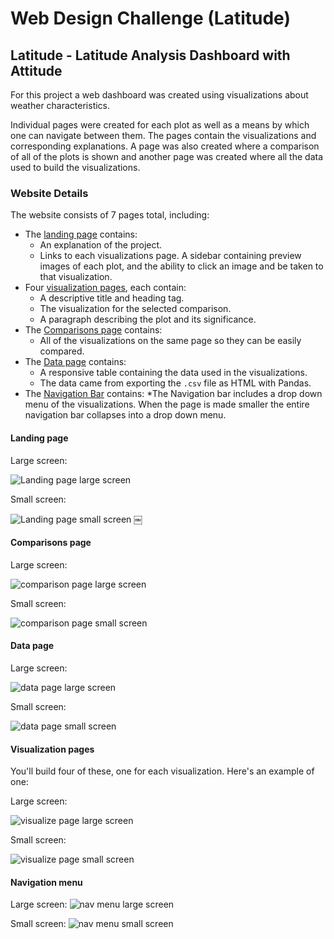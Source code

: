 # Web Design Challenge (Latitude)


## Latitude - Latitude Analysis Dashboard with Attitude

For this project a web dashboard was created using visualizations about weather characteristics. 

Individual pages were created for each plot as well as a means by which one can navigate between them. The pages contain the visualizations and corresponding explanations. A page was also created where a comparison of all of the plots is shown and another page was created where all the data used to build the visualizations.

### Website Details

The website consists of 7 pages total, including:

* The [landing page](#landing-page) contains:
  * An explanation of the project.
  * Links to each visualizations page. A sidebar containing preview images of each plot, and the ability to click an image and be taken to that visualization.
* Four [visualization pages](#visualization-pages), each contain:
  * A descriptive title and heading tag.
  * The visualization for the selected comparison.
  * A paragraph describing the plot and its significance.
* The [Comparisons page](#comparisons-page) contains:
  *  All of the visualizations on the same page so they can be easily compared.
* The [Data page](#data-page) contains:
  * A responsive table containing the data used in the visualizations.
  * The data came from exporting the `.csv` file as HTML with Pandas. 
* The [Navigation Bar](#navigation-menu) contains:
    *The Navigation bar includes a drop down menu of the visualizations. When the page is made smaller the entire navigation bar collapses into a drop down menu.

#### <a id="landing-page"></a>Landing page

Large screen:

![Landing page large screen](https://github.com/kflores56/Web-Design-Challenge/blob/main/ReadMe_img/index_lg.png)

Small screen:

![Landing page small screen](https://github.com/kflores56/Web-Design-Challenge/blob/main/ReadMe_img/index_sm.png)
￼

#### <a id="comparisons-page"></a>Comparisons page

Large screen:

![comparison page large screen](https://github.com/kflores56/Web-Design-Challenge/blob/main/ReadMe_img/comp_lg.png)

Small screen:

![comparison page small screen](https://github.com/kflores56/Web-Design-Challenge/blob/main/ReadMe_img/comp_sm.png)

#### <a id="data-page"></a>Data page

Large screen:

![data page large screen](https://github.com/kflores56/Web-Design-Challenge/blob/main/ReadMe_img/data_lg.png)


Small screen:

![data page small screen](https://github.com/kflores56/Web-Design-Challenge/blob/main/ReadMe_img/data_sm.png)

#### <a id="visualization-pages"></a>Visualization pages

You'll build four of these, one for each visualization. Here's an example of one:

Large screen:

![visualize page large screen](https://github.com/kflores56/Web-Design-Challenge/blob/main/ReadMe_img/humid_lg.png)

Small screen:

![visualize page small screen](https://github.com/kflores56/Web-Design-Challenge/blob/main/ReadMe_img/humid_sm.png)

#### <a id="navigation-menu"></a>Navigation menu

Large screen:
![nav menu large screen](https://github.com/kflores56/Web-Design-Challenge/blob/main/ReadMe_img/menu_lg.png)

Small screen:
![nav menu small screen](https://github.com/kflores56/Web-Design-Challenge/blob/main/ReadMe_img/dropdown_sm.png)
